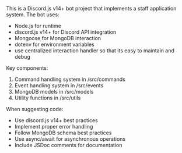 <!-- Use this file to provide workspace-specific custom instructions to Copilot. For more details, visit https://code.visualstudio.com/docs/copilot/copilot-customization#_use-a-githubcopilotinstructionsmd-file -->

This is a Discord.js v14+ bot project that implements a staff application system. The bot uses:
- Node.js for runtime
- discord.js v14+ for Discord API integration
- Mongoose for MongoDB interaction
- dotenv for environment variables
- use centralized interaction handler so that its easy to maintain and debug

Key components:
1. Command handling system in /src/commands
2. Event handling system in /src/events
3. MongoDB models in /src/models
4. Utility functions in /src/utils

When suggesting code:
- Use discord.js v14+ best practices
- Implement proper error handling
- Follow MongoDB schema best practices
- Use async/await for asynchronous operations
- Include JSDoc comments for documentation
